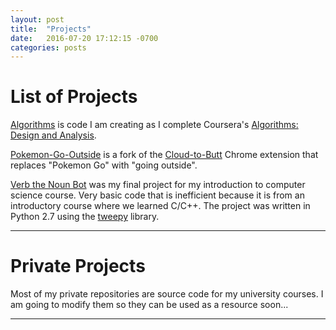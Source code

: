 ```yaml
---
layout: post
title:  "Projects"
date:   2016-07-20 17:12:15 -0700
categories: posts
---
```

# List of Projects

[Algorithms][algo] is code I am creating as I complete Coursera's [Algorithms: Design and Analysis][coursera].

[Pokemon-Go-Outside][pogo] is a fork of the [Cloud-to-Butt][ctb] Chrome extension that replaces "Pokemon Go" with "going outside".

[Verb the Noun Bot][verb] was my final project for my introduction to computer science course. Very basic code that is inefficient because it is from an introductory course where we learned C/C++. 
The project was written in Python 2.7 using the [tweepy][tweepy] library.

---

# Private Projects

Most of my private repositories are source code for my university courses. I am going to modify them so they can be used as a resource soon...

---
[algo]: https://github.com/NathanYo/algorithms
[coursera]: https://www.coursera.org/learn/algorithm-design-analysis/
[pogo]: https://github.com/NathanYo/pokemon-go-outside
[ctb]: https://github.com/panicsteve/cloud-to-butt
[verb]: https://github.com/NathanYo/verb_the_noun_bot
[tweepy]: https://github.com/tweepy/tweepy